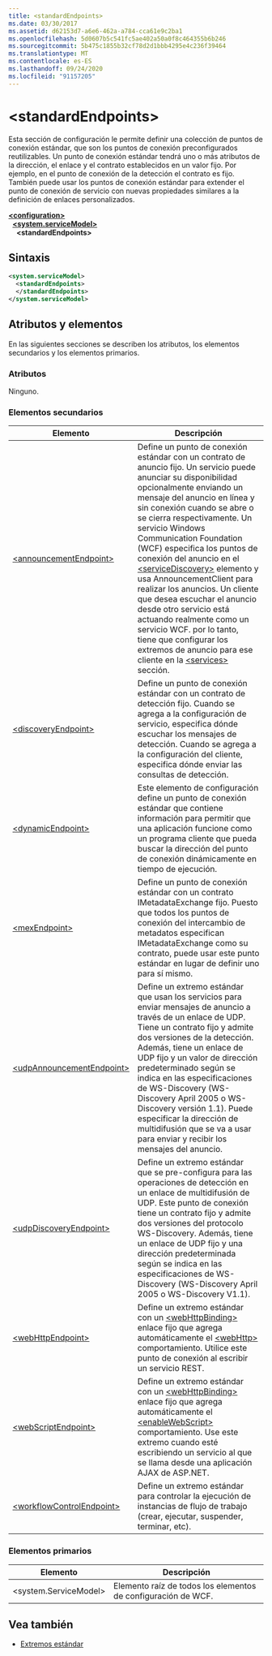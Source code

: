 ```yaml
---
title: <standardEndpoints>
ms.date: 03/30/2017
ms.assetid: d62153d7-a6e6-462a-a784-cca61e9c2ba1
ms.openlocfilehash: 5d0607b5c541fc5ae402a50a0f8c464355b6b246
ms.sourcegitcommit: 5b475c1855b32cf78d2d1bbb4295e4c236f39464
ms.translationtype: MT
ms.contentlocale: es-ES
ms.lasthandoff: 09/24/2020
ms.locfileid: "91157205"
---
```

# \<standardEndpoints>

Esta sección de configuración le permite definir una colección de puntos de conexión estándar, que son los puntos de conexión preconfigurados reutilizables. Un punto de conexión estándar tendrá uno o más atributos de la dirección, el enlace y el contrato establecidos en un valor fijo. Por ejemplo, en el punto de conexión de la detección el contrato es fijo. También puede usar los puntos de conexión estándar para extender el punto de conexión de servicio con nuevas propiedades similares a la definición de enlaces personalizados.  
  
[**\<configuration>**](../configuration-element.md)\
&nbsp;&nbsp;[**\<system.serviceModel>**](system-servicemodel.md)\
&nbsp;&nbsp;&nbsp;&nbsp;**\<standardEndpoints>**  
  
## <a name="syntax"></a>Sintaxis  
  
```xml  
<system.serviceModel>
  <standardEndpoints>
  </standardEndpoints>
</system.serviceModel>
```  
  
## <a name="attributes-and-elements"></a>Atributos y elementos  

 En las siguientes secciones se describen los atributos, los elementos secundarios y los elementos primarios.  
  
### <a name="attributes"></a>Atributos  

 Ninguno.  
  
### <a name="child-elements"></a>Elementos secundarios  
  
|Elemento|Descripción|  
|-------------|-----------------|  
|[\<announcementEndpoint>](announcementendpoint.md)|Define un punto de conexión estándar con un contrato de anuncio fijo. Un servicio puede anunciar su disponibilidad opcionalmente enviando un mensaje del anuncio en línea y sin conexión cuando se abre o se cierra respectivamente. Un servicio Windows Communication Foundation (WCF) especifica los puntos de conexión del anuncio en el [\<serviceDiscovery>](servicediscovery.md) elemento y usa AnnouncementClient para realizar los anuncios. Un cliente que desea escuchar el anuncio desde otro servicio está actuando realmente como un servicio WCF. por lo tanto, tiene que configurar los extremos de anuncio para ese cliente en la [\<services>](services.md) sección.|  
|[\<discoveryEndpoint>](discoveryendpoint.md)|Define un punto de conexión estándar con un contrato de detección fijo. Cuando se agrega a la configuración de servicio, especifica dónde escuchar los mensajes de detección. Cuando se agrega a la configuración del cliente, especifica dónde enviar las consultas de detección.|  
|[\<dynamicEndpoint>](dynamicendpoint.md)|Este elemento de configuración define un punto de conexión estándar que contiene información para permitir que una aplicación funcione como un programa cliente que pueda buscar la dirección del punto de conexión dinámicamente en tiempo de ejecución.|  
|[\<mexEndpoint>](mexendpoint.md)|Define un punto de conexión estándar con un contrato IMetadataExchange fijo. Puesto que todos los puntos de conexión del intercambio de metadatos especifican IMetadataExchange como su contrato, puede usar este punto estándar en lugar de definir uno para sí mismo.|  
|[\<udpAnnouncementEndpoint>](udpannouncementendpoint.md)|Define un extremo estándar que usan los servicios para enviar mensajes de anuncio a través de un enlace de UDP. Tiene un contrato fijo y admite dos versiones de la detección. Además, tiene un enlace de UDP fijo y un valor de dirección predeterminado según se indica en las especificaciones de WS-Discovery (WS-Discovery April 2005 o WS-Discovery versión 1.1). Puede especificar la dirección de multidifusión que se va a usar para enviar y recibir los mensajes del anuncio.|  
|[\<udpDiscoveryEndpoint>](udpdiscoveryendpoint.md)|Define un extremo estándar que se pre-configura para las operaciones de detección en un enlace de multidifusión de UDP. Este punto de conexión tiene un contrato fijo y admite dos versiones del protocolo WS-Discovery. Además, tiene un enlace de UDP fijo y una dirección predeterminada según se indica en las especificaciones de WS-Discovery (WS-Discovery April 2005 o WS-Discovery V1.1).|  
|[\<webHttpEndpoint>](webhttpendpoint.md)|Define un extremo estándar con un [\<webHttpBinding>](webhttpbinding.md) enlace fijo que agrega automáticamente el [\<webHttp>](webhttp.md) comportamiento. Utilice este punto de conexión al escribir un servicio REST.|  
|[\<webScriptEndpoint>](webscriptendpoint.md)|Define un extremo estándar con un [\<webHttpBinding>](webhttpbinding.md) enlace fijo que agrega automáticamente el [\<enableWebScript>](enablewebscript.md) comportamiento. Use este extremo cuando esté escribiendo un servicio al que se llama desde una aplicación AJAX de ASP.NET.|  
|[\<workflowControlEndpoint>](workflowcontrolendpoint.md)|Define un extremo estándar para controlar la ejecución de instancias de flujo de trabajo (crear, ejecutar, suspender, terminar, etc).|  
  
### <a name="parent-elements"></a>Elementos primarios  
  
|Elemento|Descripción|  
|-------------|-----------------|  
|\<system.ServiceModel>|Elemento raíz de todos los elementos de configuración de WCF.|  
  
## <a name="see-also"></a>Vea también

- [Extremos estándar](../../../wcf/feature-details/standard-endpoints.md)
